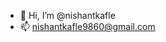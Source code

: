 - 👋 Hi, I’m @nishantkafle
- 📫 nishantkafle9860@gmail.com 

<!---
nishantkafle/nishantkafle is a ✨ special ✨ repository because its `README.md` (this file) appears on your GitHub profile.
You can click the Preview link to take a look at your changes.
--->
